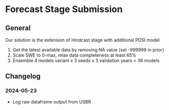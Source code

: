 # Forecast Stage Submission

## General

Our solution is the extension of Hindcast stage with additional PDSI model

1. Get the latest available data by removing NA value (set -999999 in prior)
2. Scale SWE to 0-max, relax data completeness at least 65%
3. Ensemble 4 models variant x 3 seeds x 3 validation years = 36 models

## Changelog

### 2024-05-23

* Log raw dataframe output from USBR